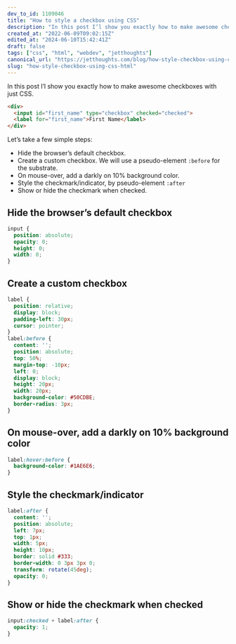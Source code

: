 ```yaml
---
dev_to_id: 1109046
title: "How to style a checkbox using CSS"
description: "In this post I’l show you exactly how to make awesome checkboxes with just CSS.    &lt;div&gt;  ..."
created_at: "2022-06-09T09:02:15Z"
edited_at: "2024-06-10T15:42:41Z"
draft: false
tags: ["css", "html", "webdev", "jetthoughts"]
canonical_url: "https://jetthoughts.com/blog/how-style-checkbox-using-css-html"
slug: "how-style-checkbox-using-css-html"
---
```

In this post I’l show you exactly how to make awesome checkboxes with just CSS.
```html
<div>
  <input id="first_name" type="checkbox" checked="checked">
  <label for="first_name">First Name</label>
</div>
```
Let’s take a few simple steps:

- Hide the browser’s default checkbox.
- Create a custom checkbox. We will use a pseudo-element `:before` for the substrate.
- On mouse-over, add a darkly on 10% background color.
- Style the checkmark/indicator, by pseudo-element `:after`
- Show or hide the checkmark when checked.

## Hide the browser’s default checkbox
```css
input {
  position: absolute;
  opacity: 0;
  height: 0;
  width: 0;
}
```

## Create a custom checkbox
```css
label {
  position: relative;
  display: block;
  padding-left: 30px;
  cursor: pointer;
}
label:before {
  content: '';
  position: absolute;
  top: 50%;
  margin-top: -10px;
  left: 0;
  display: block;
  height: 20px;
  width: 20px;
  background-color: #50CDBE;
  border-radius: 3px;
}
```

## On mouse-over, add a darkly on 10% background color
```css
label:hover:before {
  background-color: #1AE6E6;
}
```

## Style the checkmark/indicator
```css
label:after {
  content: '';
  position: absolute;
  left: 7px;
  top: 1px;
  width: 5px;
  height: 10px;
  border: solid #333;
  border-width: 0 3px 3px 0;
  transform: rotate(45deg);
  opacity: 0;
}
```

## Show or hide the checkmark when checked
```css
input:checked + label:after {
  opacity: 1;
}
```
